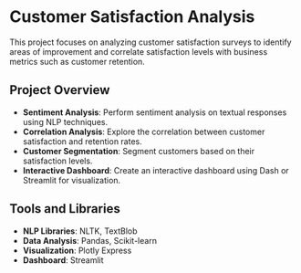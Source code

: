 # Customer Satisfaction Analysis

This project focuses on analyzing customer satisfaction surveys to identify areas of improvement and correlate satisfaction levels with business metrics such as customer retention.

## Project Overview
- **Sentiment Analysis**: Perform sentiment analysis on textual responses using NLP techniques.
- **Correlation Analysis**: Explore the correlation between customer satisfaction and retention rates.
- **Customer Segmentation**: Segment customers based on their satisfaction levels.
- **Interactive Dashboard**: Create an interactive dashboard using Dash or Streamlit for visualization.

## Tools and Libraries
- **NLP Libraries**: NLTK, TextBlob
- **Data Analysis**: Pandas, Scikit-learn
- **Visualization**: Plotly Express
- **Dashboard**: Streamlit
